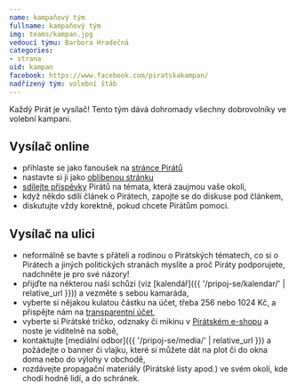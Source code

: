 ```yaml
---
name: kampaňový tým
fullname: kampaňový tým
img: teams/kampan.jpg
vedoucí týmu: Barbora Hradečná
categories:
- strana
uid: kampan
facebook: https://www.facebook.com/piratskakampan/
nadřízený tým: volební štáb
---
```


Každý Pirát je vysílač! Tento tým dává dohromady všechny dobrovolníky ve volební kampani.

Vysílač online
--------------------

* přihlaste se jako fanoušek na [stránce Pirátů](https://www.facebook.com/ceskapiratskastrana)
* nastavte si ji jako [oblíbenou stránku](http://www.va-akademie.cz/news/jak-nastavit-sledovani-oblibenych-facebookovych-prispevku/)
* [sdílejte příspěvky](http://cs.wikihow.com/Jak-z%C3%ADskat-v%C3%ADce-%22lajk%C5%AF%22-na-Facebooku) Pirátů na témata, která zaujmou vaše okolí,
* když někdo sdílí článek o Pirátech, zapojte se do diskuse pod článkem,
* diskutujte vždy korektně, pokud chcete Pirátům pomoci.

Vysílač na ulici
---------------------

* neformálně se bavte s přáteli a rodinou o Pirátských tématech, co si o Pirátech a jiných politických stranách myslíte a proč Piráty podporujete, nadchněte je pro své názory!
* přijďte na některou naši schůzi (viz [kalendář]({{ '/pripoj-se/kalendar/' | relative_url }})) a vezměte s sebou kamaráda,
* vyberte si nějakou kulatou částku na účet, třeba 256 nebo 1024 Kč, a přispějte nám na [transparentní účet](https://www.pirati.cz/fo/dary),
* vyberte si Pirátské tričko, odznaky či mikinu v [Pirátském e-shopu](http://shopujem.cz/66-pirateshop) a noste je viditelně na sobě,
* kontaktujte [mediální odbor]({{ '/pripoj-se/media/' | relative_url }}) a požádejte o banner či vlajku, které si můžete dát na plot či do okna doma nebo do výlohy v obchodě,
* rozdávejte propagační materiály (Pirátské listy apod.) ve svém okolí, kde chodí hodně lidí, a do schránek.
